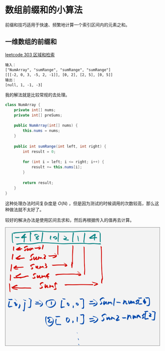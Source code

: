 # 数组前缀和的小算法

前缀和技巧适用于快速、频繁地计算一个索引区间内的元素之和。

## 一维数组的前缀和

[leetcode 303 区域和检索](https://leetcode.cn/problems/range-sum-query-immutable/)

```
输入：
["NumArray", "sumRange", "sumRange", "sumRange"]
[[[-2, 0, 3, -5, 2, -1]], [0, 2], [2, 5], [0, 5]]
输出：
[null, 1, -1, -3]
```

我的解法就是比较常规的去处理。

```java
class NumArray {
    private int[] nums;
    private int[] preSums;

    public NumArray(int[] nums) {
        this.nums = nums;
    }

    public int sumRange(int left, int right) {
        int result = 0;

        for (int i = left; i <= right; i++) {
            result += this.nums[i];
        }

        return result;
    }
}
```

这种处理办法时间复杂度是 $O(N)$ ，但是因为测试的时候调用的次数较高，那么这种做法就不太好了。

较好的解决办法是使用区间去求和，然后再根据传入的值再去计算。

![数组的分段求和](../images/presum_array.png)


